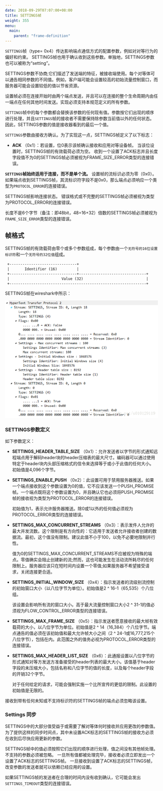 ```yaml
---
date: 2018-09-29T07:07:00+08:00
title: SETTINGS帧
weight: 355
menu:
  main:
    parent: "frame-definition"
---
```


`SETTINGS`帧（type= 0x4）传达影响端点通信方式的配置参数，例如对对等行为的偏好和约束。 SETTINGS帧也用于确认收到这些参数。单独地，SETTINGS参数也可以被称为“setting”。

SETTINGS参数不协商;它们描述了发送端的特征，被接收端使用。每个对等体可以通告相同参数的不同值。例如，客户端可能会设置较高的初始流量控制窗口，而服务器可能会设置较低的值以节省资源。

设置帧必须在连接开始时由两个端点发送，并且可以在连接的整个生命周期内由任一端点在任何其他时间发送。实现必须支持本规范定义的所有参数。

`SETTINGS`帧中的每个参数都会替换该参数的任何现有值。参数按它们出现的顺序进行处理，并且`SETTINGS`帧的接收者不需要保持除参数当前值以外的任何状态。因此，SETTINGS参数的值是接收器看到的最后一个值。

`SETTINGS`参数由接收方确认。为了实现这一点，SETTINGS帧定义了以下标志：

- **ACK** （0x1）：若设置，位0表示该帧确认接收和应用对等设备帧。 当该位设置时，SETTINGS帧的有效载荷必须为空。 收到一个设置了ACK标志并且长度字段值不为0的SETTINGS帧必须被视为FRAME_SIZE_ERROR类型的连接错误。

**`SETTINGS`帧始终适用于连接，而不是单个流。** 设置帧的流标识必须为零（0x0）。 如果端点收到SETTINGS帧，其流标识符字段不是0x0，那么端点必须响应一个类型为`PROTOCOL_ERROR`的连接错误。 

SETTINGS帧影响连接状态。 错误格式或不完整的SETTINGS帧必须被视为类型为PROTOCOL_ERROR的连接错误。 

长度不是6个字节（备注：即48bit，48=16+32）倍数的SETTINGS帧必须被视为`FRAME_SIZE_ERROR`类型的连接错误。

## 帧格式

SETTINGS帧的有效载荷由零个或多个参数组成，每个参数由一个`无符号的16位设置标识符`和一个`无符号的32位值`组成。

```
 +-------------------------------+
 |       Identifier (16)         |
 +-------------------------------+-------------------------------+
 |                        Value (32)                             |
 +---------------------------------------------------------------+
```

SETTINGS帧在wireshark中所示： 

![](images/settings.png)

### SETTINGS参数定义

如下参数定义：

- **SETTINGS_HEADER_TABLE_SIZE** （0x1）：允许发送者以字节的形式通知远程端点用于解码header块的header压缩表的最大尺寸。编码器可以通过使用特定于header块内头部压缩格式的信令来选择等于或小于此值的任何大小。初始值是4,096个字节。

- **SETTINGS_ENABLE_PUSH** （0x2）：此设置可用于禁用服务器推送。如果一个端点接收到这个参数设置为0的值，它不应该发送一个PUSH_PROMISE帧。一个端点既将这个参数设置为0，并且确认它也必须将PUSH_PROMISE帧的接收视为类型为PROTOCOL_ERROR的连接错误。

  初始值为1，表示允许服务器推送。除0或1以外的任何值必须视为PROTOCOL_ERROR类型的连接错误。

- **SETTINGS_MAX_CONCURRENT_STREAMS** （0x3）：表示发件人允许的最大并发流数。这个限制是有方向性的：它适用于发送者允许接收者创建的数据流。最初，这个值没有限制。建议此值不小于100，以免不必要地限制并行性。

  值为0的SETTINGS_MAX_CONCURRENT_STREAMS不应被视为特殊的端点。零值确实会阻止创建新的流;然而，这也可能发生在活动流所耗尽的任何限制上。服务器应该只在短时间内设置一个零值;如果服务器不希望接受请求，关闭连接更合适。

- **SETTINGS_INITIAL_WINDOW_SIZE** （0x4）：指示发送者的流级别流控制的初始窗口大小（以八位字节为单位）。初始值是2 ^ 16-1（65,535）个八位组。

  该设置会影响所有流的窗口大小。高于最大流量控制窗口大小2 ^ 31-1的值必须视为FLOW_CONTROL_ERROR类型的连接错误。

- **SETTINGS_MAX_FRAME_SIZE** （0x5）：指示发送者愿意接收的最大帧有效载荷的大小，以八位字节为单位。初始值是2 ^ 14（16,384）个八位字节。端点通告的值必须在该初始值和最大允许帧大小之间（2 ^ 24-1或16,777,215个八位字节），包括在内。此范围之外的值务必视为PROTOCOL_ERROR类型的连接错误。

- **SETTINGS_MAX_HEADER_LIST_SIZE** （0x6）：此通报设置以八位字节的形式通知对等方发送方准备接受的header列表的最大大小。该值基于header字段的未压缩大小，包括名称和八位字节的值的长度，以及每个header字段的开销32个字节。

  对于任何给定的请求，可能会强制实施一个比所宣传的更低的限制。此设置的初始值是无限的。

接收到带有任何未知或不支持标识符的SETTINGS帧的端点必须忽略该设置。

### Settings 同步

SETTINGS中的大部分值受益于或需要了解对等体何时接收并应用更改的参数值。 为了提供这样的同步时间点，其中未设置ACK标志的SETTINGS帧的接收方必须在收到后尽快应用更新的参数。

SETTINGS帧中的值必须按照它们出现的顺序进行处理，值之间没有其他帧处理。 不支持的参数必须被忽略。 一旦所有值都被处理完毕，接收者必须立即发出一个设置了ACK标志的SETTINGS帧。 一旦接收到设置了ACK标志的SETTINGS帧，改变参数的发送者就可以依赖已经应用的设置。 

如果SETTINGS帧的发送者在合理的时间内没有收到确认，它可能会发出`SETTINGS_TIMEOUT`类型的连接错误。